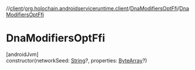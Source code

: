 //[client](../../../index.md)/[org.holochain.androidserviceruntime.client](../index.md)/[DnaModifiersOptFfi](index.md)/[DnaModifiersOptFfi](-dna-modifiers-opt-ffi.md)

# DnaModifiersOptFfi

[androidJvm]\
constructor(networkSeed: [String](https://kotlinlang.org/api/core/kotlin-stdlib/kotlin/-string/index.html)?, properties: [ByteArray](https://kotlinlang.org/api/core/kotlin-stdlib/kotlin/-byte-array/index.html)?)